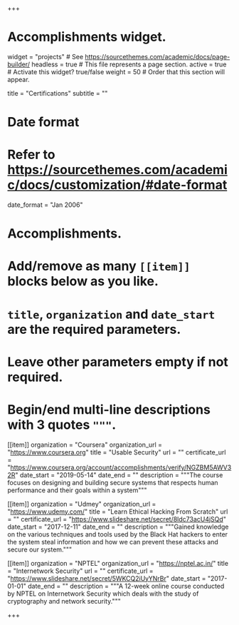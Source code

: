 +++
# Accomplishments widget.
widget = "projects"  # See https://sourcethemes.com/academic/docs/page-builder/
headless = true  # This file represents a page section.
active = true  # Activate this widget? true/false
weight = 50  # Order that this section will appear.

title = "Certificat&shy;ions"
subtitle = ""

# Date format
#   Refer to https://sourcethemes.com/academic/docs/customization/#date-format
date_format = "Jan 2006"

# Accomplishments.
#   Add/remove as many `[[item]]` blocks below as you like.
#   `title`, `organization` and `date_start` are the required parameters.
#   Leave other parameters empty if not required.
#   Begin/end multi-line descriptions with 3 quotes `"""`.

[[item]]
  organization = "Coursera"
  organization_url = "https://www.coursera.org"
  title = "Usable Security"
  url = ""
  certificate_url = "https://www.coursera.org/account/accomplishments/verify/NGZBM5AWV32R"
  date_start = "2019-05-14"
  date_end = ""
  description = """The course focuses on designing and building secure systems that respects human performance and their goals within a system"""

[[item]]
  organization = "Udmey"
  organization_url = "https://www.udemy.com/"
  title = "Learn Ethical Hacking From Scratch"
  url = ""
  certificate_url = "https://www.slideshare.net/secret/8ldc73acU4jSQd"
  date_start = "2017-12-11"
  date_end = ""
  description = """Gained knowledge on the various techniques and tools used by the Black Hat hackers to enter the system steal information and how we can prevent these attacks and secure our system."""

[[item]]
  organization = "NPTEL"
  organization_url = "https://nptel.ac.in/"
  title = "Internetwork Security"
  url = ""
  certificate_url = "https://www.slideshare.net/secret/5WKCQ2iUyYNrBr"
  date_start = "2017-01-01"
  date_end = ""
  description = """A 12-week online course conducted by NPTEL on Internetwork Security which deals with the study of cryptography and network security."""

+++
